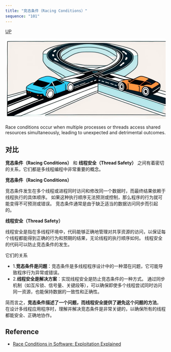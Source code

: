 ```yaml
---
title: "竞态条件（Racing Conditions）"
sequence: "101"
---
```


[UP](/java-concurrency.html)

![](/assets/images/java/concurrency/racing-conditions-two-cars.webp)

Race conditions occur when multiple processes or threads access shared resources simultaneously,
leading to unexpected and detrimental outcomes.

## 对比

**竞态条件（Racing Conditions）** 和 **线程安全（Thread Safety）** 之间有着密切的关系，它们都是多线程编程中非常重要的概念。

**竞态条件（Racing Conditions）**

竞态条件发生在多个线程或进程同时访问和修改同一个数据时，而最终结果依赖于线程执行的具体顺序。
如果这种执行顺序无法预测或控制，那么程序的行为就可能变得不可预测或错误。
竞态条件通常是由于缺乏适当的数据访问同步而引起的。

**线程安全（Thread Safety）**

线程安全是指在多线程环境中，代码能够正确地管理对共享资源的访问，以保证每个线程都能得到正确的行为和预期的结果，无论线程的执行顺序如何。
线程安全的代码可以防止竞态条件的发生。

它们的关系

- 1.**竞态条件是问题**：竞态条件是多线程程序设计中的一种潜在问题，它可能导致程序行为异常或错误。
- 2.**线程安全是解决方案**：实现线程安全是防止竞态条件的一种方式。
  通过同步机制（如互斥锁、信号量、关键段等），可以确保即使多个线程尝试同时访问同一资源，也能保持数据的一致性和正确性。

简而言之，**竞态条件描述了一个问题，而线程安全提供了避免这个问题的方法**。
在设计多线程应用程序时，理解并解决竞态条件是非常关键的，以确保所有的线程都能安全、正确地协作。

## Reference

- [Race Conditions in Software: Exploitation Explained](https://bluegoatcyber.com/blog/race-conditions-in-software-exploitation-explained/)
